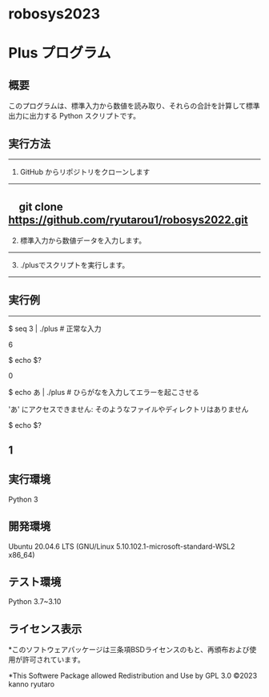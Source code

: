 # robosys2023

# Plus プログラム

## 概要
このプログラムは、標準入力から数値を読み取り、それらの合計を計算して標準出力に出力する Python スクリプトです。

## 実行方法
-----
1.  GitHub からリポジトリをクローンします
-----
　git clone https://github.com/ryutarou1/robosys2022.git
----
2. 標準入力から数値データを入力します。
----
3. ./plusでスクリプトを実行します。
----
## 実行例
----
$ seq 3 | ./plus   # 正常な入力

6

$ echo $?

0

$ echo あ | ./plus  # ひらがなを入力してエラーを起こさせる

'あ' にアクセスできません: そのようなファイルやディレクトリはありません

$ echo $?

1
----

## 実行環境

Python 3

## 開発環境
Ubuntu 20.04.6 LTS (GNU/Linux 5.10.102.1-microsoft-standard-WSL2 x86_64)

## テスト環境
Python 3.7~3.10

## ライセンス表示
*このソフトウェアパッケージは三条項BSDライセンスのもと、再頒布および使用が許可されています。

*This Softwere Package allowed Redistribution and Use by GPL 3.0
©2023 kanno ryutaro





